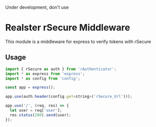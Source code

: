 Under development, don't use

# Realster rSecure Middleware
This module is a middleware for express to verify tokens with rSecure

## Usage
```javascript
import { rSecure as auth } from 'rAuthenticator';
import * as express from 'express';
import * as config from 'config';

const app = express();

app.use(auth.header(config.get<string>('rSecure_Url')));

app.use('/', (req, res) => {
  let user = req['user'];
  res.status(200).send(user);
});
```
